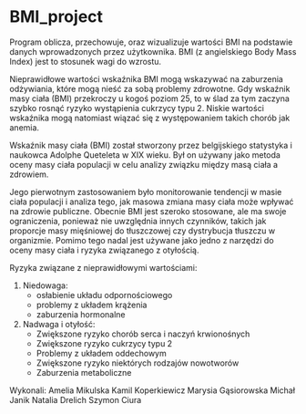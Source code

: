 # BMI_project
Program oblicza, przechowuje, oraz wizualizuje wartości BMI na podstawie danych wprowadzonych przez użytkownika. BMI (z angielskiego Body Mass Index) jest to stosunek wagi do wzrostu.

 Nieprawidłowe wartości wskaźnika BMI mogą wskazywać na zaburzenia odżywiania, które mogą nieść za sobą problemy zdrowotne. Gdy wskaźnik masy ciała (BMI) przekroczy u kogoś poziom 25, to w ślad za tym zaczyna szybko rosnąć ryzyko wystąpienia cukrzycy typu 2. Niskie wartości wskaźnika mogą natomiast wiązać się z występowaniem takich chorób jak anemia.

 Wskaźnik masy ciała (BMI) został stworzony przez belgijskiego statystyka i naukowca Adolphe Queteleta w XIX wieku. Był on używany jako metoda oceny masy ciała populacji w celu analizy związku między masą ciała a zdrowiem.

Jego pierwotnym zastosowaniem było monitorowanie tendencji w masie ciała populacji i analiza tego, jak masowa zmiana masy ciała może wpływać na zdrowie publiczne. Obecnie BMI jest szeroko stosowane, ale ma swoje ograniczenia, ponieważ nie uwzględnia innych czynników, takich jak proporcje masy mięśniowej do tłuszczowej czy dystrybucja tłuszczu w organizmie. Pomimo tego nadal jest używane jako jedno z narzędzi do oceny masy ciała i ryzyka związanego z otyłością.

Ryzyka związane z nieprawidłowymi wartościami:
1. Niedowaga:
    - osłabienie układu odpornościowego
    - problemy z układem krążenia
    - zaburzenia hormonalne
2. Nadwaga i otyłość:
    - Zwiększone ryzyko chorób serca i naczyń krwionośnych
    - Zwiększone ryzyko cukrzycy typu 2
    - Problemy z układem oddechowym
    - Zwiększone ryzyko niektórych rodzajów nowotworów
    - Zaburzenia metaboliczne

Wykonali:
Amelia Mikulska 
Kamil Koperkiewicz
Marysia Gąsiorowska
Michał Janik
Natalia Drelich
Szymon Ciura
